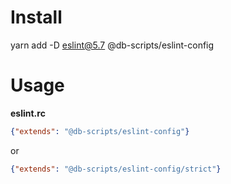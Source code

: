 # Install

yarn add -D eslint@5.7 @db-scripts/eslint-config

# Usage

**eslint.rc**

```json
{"extends": "@db-scripts/eslint-config"}
```

or

```json
{"extends": "@db-scripts/eslint-config/strict"}
```
